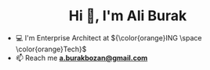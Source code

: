 <h1 align="center">Hi 🖖, I'm Ali Burak</h1>

- 💻 I'm Enterprise Architect at ${\color{orange}ING \space \color{orange}Tech}$
- 📫 Reach me **a.burakbozan@gmail.com** 

<br />
<!---
- 📄 Know about my experiences [https://www.linkedin.com/in/ali-burak-bozan/](https://www.linkedin.com/in/ali-burak-bozan/)

<h3 align="left">Connect with me:</h3>
<p align="left">
<a href="https://www.linkedin.com/in/ali-burak-bozan/" target="blank"><img align="center" src="https://raw.githubusercontent.com/rahuldkjain/github-profile-readme-generator/master/src/images/icons/Social/linked-in-alt.svg" alt="benanilcan" height="30" width="40" /></a>
</p>

-->

[![Twitter follow @aliburakbozan](https://img.shields.io/twitter/follow/aliburakbozan?style=social)](https://twitter.com/aliburakbozan) &nbsp;
[![Linkedin follow @sivalabs](https://img.shields.io/badge/-aliburakbozan-blue?style=flat-square&logo=Linkedin&logoColor=white&link=https://www.linkedin.com/in/ali-burak-bozan/)](https://www.linkedin.com/in/ali-burak-bozan/) &nbsp;

### Languages and Tools

<a href="https://github.com/burakbozan">
  <img align="center" src="https://github-readme-stats.vercel.app/api/top-langs/?username=burakbozan&theme=dark&count_private=true" alt="My most used languages" /></a>
